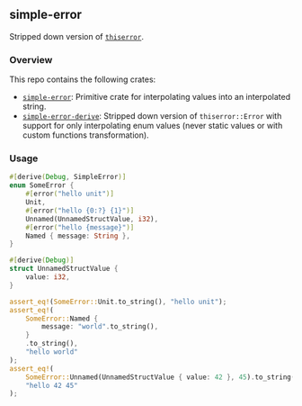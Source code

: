 ## simple-error

Stripped down version of [`thiserror`](https://github.com/dtolnay/thiserror).

### Overview

This repo contains the following crates:
- [`simple-error`](./simple-error): Primitive crate for interpolating values into an interpolated string.
- [`simple-error-derive`](./simple-error-derive): Stripped down version of `thiserror::Error` with support for only interpolating enum values (never static values or with custom functions transformation).


### Usage

```rust
#[derive(Debug, SimpleError)]
enum SomeError {
    #[error("hello unit")]
    Unit,
    #[error("hello {0:?} {1}")]
    Unnamed(UnnamedStructValue, i32),
    #[error("hello {message}")]
    Named { message: String },
}

#[derive(Debug)]
struct UnnamedStructValue {
    value: i32,
}

assert_eq!(SomeError::Unit.to_string(), "hello unit");
assert_eq!(
    SomeError::Named {
        message: "world".to_string(),
    }
    .to_string(),
    "hello world"
);
assert_eq!(
    SomeError::Unnamed(UnnamedStructValue { value: 42 }, 45).to_string(),
    "hello 42 45"
);
```
